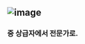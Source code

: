 ![image](https://user-images.githubusercontent.com/51357635/127741063-d0324c53-09a8-4000-b5a2-5b3550d50dcc.png)
---
### 중 상급자에서 전문가로.
